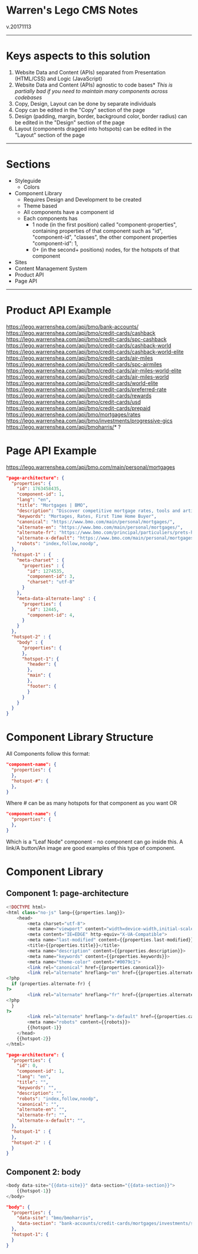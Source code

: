 # Warren's Lego CMS Notes
v.20171113

---

# Keys aspects to this solution

1. Website Data and Content (APIs) separated from Presentation (HTML/CSS) and Logic (JavaScript)
2. Website Data and Content (APIs) agnostic to code bases*
*This is partially bad if you need to maintain many components across codebases*
3. Copy, Design, Layout can be done by separate individuals
4. Copy can be edited in the "Copy" section of the page
5. Design (padding, margin, border, background color, border radius) can be edited in the "Design" section of the page
6. Layout (components dragged into hotspots) can be edited in the "Layout" section of the page

---

# Sections
* Styleguide
  * Colors
* Component Library
  * Requires Design and Development to be created
  * Theme based
  * All components have a component id
  * Each components has
    - 1 node (in the first position) called "component-properties", containing properties of that component such as "id", "component-id", "classes", the other component properties
    "component-id": 1,
    - 0+ (in the second+ positions) nodes, for the hotspots of that component
* Sites
* Content Management System
* Product API
* Page API

---

# Product API Example
https://lego.warrenshea.com/api/bmo/bank-accounts/<br>
https://lego.warrenshea.com/api/bmo/credit-cards/cashback<br>
https://lego.warrenshea.com/api/bmo/credit-cards/spc-cashback<br>
https://lego.warrenshea.com/api/bmo/credit-cards/cashback-world<br>
https://lego.warrenshea.com/api/bmo/credit-cards/cashback-world-elite<br>
https://lego.warrenshea.com/api/bmo/credit-cards/air-miles<br>
https://lego.warrenshea.com/api/bmo/credit-cards/spc-airmiles<br>
https://lego.warrenshea.com/api/bmo/credit-cards/air-miles-world-elite<br>
https://lego.warrenshea.com/api/bmo/credit-cards/air-miles-world<br>
https://lego.warrenshea.com/api/bmo/credit-cards/world-elite<br>
https://lego.warrenshea.com/api/bmo/credit-cards/preferred-rate<br>
https://lego.warrenshea.com/api/bmo/credit-cards/rewards<br>
https://lego.warrenshea.com/api/bmo/credit-cards/usd<br>
https://lego.warrenshea.com/api/bmo/credit-cards/prepaid<br>
https://lego.warrenshea.com/api/bmo/mortgages/rates<br>
https://lego.warrenshea.com/api/bmo/investments/progressive-gics<br>
https://lego.warrenshea.com/api/bmoharris/* ?

# Page API Example
https://lego.warrenshea.com/api/bmo.com/main/personal/mortgages
```json
"page-architecture": {
  "properties": {
    "id": 1763458435,
    "component-id": 1,
    "lang": "en",
    "title": "Mortgages | BMO",
    "description": "Discover competitive mortgage rates, tools and articles to help you become a successful homeowner whether you’re a first time buyer or a seasoned owner.",
    "keywords": "Mortages, Rates, First Time Home Buyer",
    "canonical": "https://www.bmo.com/main/personal/mortgages/",
    "alternate-en": "https://www.bmo.com/main/personal/mortgages/",
    "alternate-fr": "https://www.bmo.com/principal/particuliers/prets-hypothecaires/",
    "alternate-x-default": "https://www.bmo.com/main/personal/mortgages/",
    "robots": "index,follow,noodp",
  },
  "hotspot-1" : {
    "meta-charset" : {
      "properties" : {
        "id": 1274535,
        "component-id": 3,
        "charset": "utf-8"
      }
    },
    "meta-data-alternate-lang" : {  
      "properties": {
        "id": 12445,
        "component-id": 4,
      }
    }
  },
  "hotspot-2" : {
    "body" : {
      "properties": {
      },
      "hotspot-1": {
        "header": {
        },
        "main": {
        },
        "footer": {
        }
      }
    }
  }
}
```

# Component Library Structure

All Components follow this format:

```json
"component-name": {
  "properties": {
  },
  "hotspot-#": {
  },
}
```
Where # can be as many hotspots for that component as you want
OR
```json
"component-name": {
  "properties": {
  },
}
```
Which is a "Leaf Node" component - no component can go inside this.
A link/A button/An image are good examples of this type of component.

# Component Library

## Component 1: page-architecture

```php
<!DOCTYPE html>
<html class="no-js" lang={{properties.lang}}>
    <head>
        <meta charset="utf-8">
        <meta name="viewport" content="width=device-width,initial-scale=1">
        <meta content="IE=EDGE" http-equiv="X-UA-Compatible">
        <meta name="last-modified" content={{properties.last-modified}}>
        <title>{{properties.title}}</title>
        <meta name="description" content={{properties.description}}>
        <meta name="keywords" content={{properties.keywords}}>
        <meta name="theme-color" content="#0079c1">
        <link rel="canonical" href={{properties.canonical}}>
        <link rel="alternate" hreflang="en" href={{properties.alternate-en}}>        
<?php
  if (properties.alternate-fr) {
?>
        <link rel="alternate" hreflang="fr" href={{properties.alternate-fr}}>
<?php
  }
?>
        <link rel="alternate" hreflang="x-default" href={{properties.canonical}}>
        <meta name="robots" content={{robots}}>
        {{hotspot-1}}
    </head>
    {{hotspot-2}}
</html>
```

```json
"page-architecture": {
  "properties": {
    "id": 0,
    "component-id": 1,
    "lang": "en",
    "title": "",
    "keywords": "",
    "description": "",
    "robots": "index,follow,noodp",
    "canonical": "",
    "alternate-en": "",
    "alternate-fr": "",
    "alternate-x-default": "",
  },
  "hotspot-1" : {
  },
  "hotspot-2" : {
  }
}
```

## Component 2: body
```php
<body data-site="{{data-site}}" data-section="{{data-section}}">
    {{hotspot-1}}
</body>
```

```json
"body": {
  "properties": {
    "data-site": "bmo/bmoharris",
    "data-section": "bank-accounts/credit-cards/mortgages/investments/self-directed/nesbitt-burns/smartfolio",
  },
  "hotspot-1": {
  }
}
```


